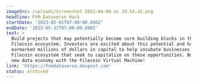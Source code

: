```yaml
---
imageSrc: /uploads/Screenshot 2023-04-08 at 19.54.42.png
headline: FVM Dataverse Hack
startDate: '2023-05-01T07:00:00.000Z'
endDate: '2023-05-31T07:00:00.000Z'
text: >
  Build projects that may potentially become core building blocks in the
  Filecoin ecosystem. Investors are excited about this potential and have
  earmarked millions of dollars in capital to help incubate businesses in the
  Filecoin ecosystem that seek to capitalize on these opportunities. Build the
  new data economy with the Filecoin Virtual Machine!
link: 'https://fvmdataverse.devpost.com'
status: archived
---
```


